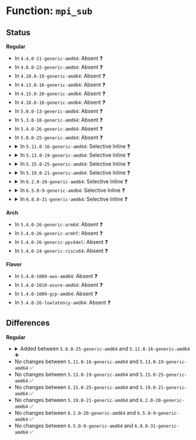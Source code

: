 # Function: <code>mpi_sub</code>

## Status
<b>Regular</b>
<ul>
<li>
In <code>4.4.0-21-generic-amd64</code>: Absent ❓
</li>
<li>
In <code>4.8.0-22-generic-amd64</code>: Absent ❓
</li>
<li>
In <code>4.10.0-19-generic-amd64</code>: Absent ❓
</li>
<li>
In <code>4.13.0-16-generic-amd64</code>: Absent ❓
</li>
<li>
In <code>4.15.0-20-generic-amd64</code>: Absent ❓
</li>
<li>
In <code>4.18.0-10-generic-amd64</code>: Absent ❓
</li>
<li>
In <code>5.0.0-13-generic-amd64</code>: Absent ❓
</li>
<li>
In <code>5.3.0-18-generic-amd64</code>: Absent ❓
</li>
<li>
In <code>5.4.0-26-generic-amd64</code>: Absent ❓
</li>
<li>
In <code>5.8.0-25-generic-amd64</code>: Absent ❓
</li>
<li>
<details>
<summary>In <code>5.11.0-16-generic-amd64</code>: Selective Inline ❓</summary>

```c
void mpi_sub(MPI w, MPI u, MPI v)
```

```json
{
  "name": "mpi_sub",
  "collision_type": "Unique Global",
  "inline_type": "Selective",
  "funcs": [
    {
      "addr": 18446744071585146667,
      "name": "mpi_sub",
      "external": true,
      "loc": "lib/mpi/mpi-add.c:134",
      "file": "lib/mpi/mpi-add.c",
      "inline": "not declared, inlined",
      "caller_inline": [
        "lib/mpi/mpi-add.c:mpi_subm"
      ],
      "caller_func": [
        "lib/mpi/ec.c:mpi_ec_curve_point",
        "lib/mpi/ec.c:mpi_ec_mul_point",
        "lib/mpi/ec.c:add_points_weierstrass",
        "lib/mpi/ec.c:add_points_weierstrass",
        "lib/mpi/ec.c:add_points_weierstrass",
        "lib/mpi/ec.c:add_points_weierstrass",
        "lib/mpi/ec.c:add_points_weierstrass",
        "lib/mpi/ec.c:dup_point_weierstrass",
        "lib/mpi/ec.c:dup_point_weierstrass",
        "lib/mpi/ec.c:dup_point_weierstrass",
        "lib/mpi/ec.c:dup_point_weierstrass",
        "lib/mpi/mpi-mod.c:mpi_mod_barrett",
        "lib/mpi/mpi-mod.c:mpi_mod_barrett"
      ]
    }
  ],
  "symbols": [
    {
      "addr": 18446744071585147168,
      "name": "mpi_sub",
      "section": ".text",
      "bind": "STB_GLOBAL",
      "size": 79
    }
  ]
}
```
</details>
</li>
<li>
<details>
<summary>In <code>5.13.0-19-generic-amd64</code>: Selective Inline ❓</summary>

```c
void mpi_sub(MPI w, MPI u, MPI v)
```

```json
{
  "name": "mpi_sub",
  "collision_type": "Unique Global",
  "inline_type": "Selective",
  "funcs": [
    {
      "addr": 18446744071585027259,
      "name": "mpi_sub",
      "external": true,
      "loc": "lib/mpi/mpi-add.c:134",
      "file": "lib/mpi/mpi-add.c",
      "inline": "not declared, inlined",
      "caller_inline": [
        "lib/mpi/mpi-add.c:mpi_subm"
      ],
      "caller_func": [
        "lib/mpi/ec.c:mpi_ec_curve_point",
        "lib/mpi/ec.c:mpi_ec_mul_point",
        "lib/mpi/ec.c:add_points_weierstrass",
        "lib/mpi/ec.c:add_points_weierstrass",
        "lib/mpi/ec.c:add_points_weierstrass",
        "lib/mpi/ec.c:add_points_weierstrass",
        "lib/mpi/ec.c:add_points_weierstrass",
        "lib/mpi/ec.c:dup_point_weierstrass",
        "lib/mpi/ec.c:dup_point_weierstrass",
        "lib/mpi/ec.c:dup_point_weierstrass",
        "lib/mpi/ec.c:dup_point_weierstrass",
        "lib/mpi/mpi-mod.c:mpi_mod_barrett",
        "lib/mpi/mpi-mod.c:mpi_mod_barrett"
      ]
    }
  ],
  "symbols": [
    {
      "addr": 18446744071585027760,
      "name": "mpi_sub",
      "section": ".text",
      "bind": "STB_GLOBAL",
      "size": 79
    }
  ]
}
```
</details>
</li>
<li>
<details>
<summary>In <code>5.15.0-25-generic-amd64</code>: Selective Inline ❓</summary>

```c
void mpi_sub(MPI w, MPI u, MPI v)
```

```json
{
  "name": "mpi_sub",
  "collision_type": "Unique Global",
  "inline_type": "Selective",
  "funcs": [
    {
      "addr": 18446744071585470187,
      "name": "mpi_sub",
      "external": true,
      "loc": "lib/mpi/mpi-add.c:134",
      "file": "lib/mpi/mpi-add.c",
      "inline": "not declared, inlined",
      "caller_inline": [
        "lib/mpi/mpi-add.c:mpi_subm"
      ],
      "caller_func": [
        "lib/mpi/ec.c:mpi_ec_curve_point",
        "lib/mpi/ec.c:mpi_ec_mul_point",
        "lib/mpi/ec.c:add_points_weierstrass",
        "lib/mpi/ec.c:add_points_weierstrass",
        "lib/mpi/ec.c:add_points_weierstrass",
        "lib/mpi/ec.c:add_points_weierstrass",
        "lib/mpi/ec.c:add_points_weierstrass",
        "lib/mpi/ec.c:dup_point_weierstrass",
        "lib/mpi/ec.c:dup_point_weierstrass",
        "lib/mpi/ec.c:dup_point_weierstrass",
        "lib/mpi/ec.c:dup_point_weierstrass",
        "lib/mpi/mpi-mod.c:mpi_mod_barrett",
        "lib/mpi/mpi-mod.c:mpi_mod_barrett"
      ]
    }
  ],
  "symbols": [
    {
      "addr": 18446744071585470688,
      "name": "mpi_sub",
      "section": ".text",
      "bind": "STB_GLOBAL",
      "size": 79
    }
  ]
}
```
</details>
</li>
<li>
<details>
<summary>In <code>5.19.0-21-generic-amd64</code>: Selective Inline ❓</summary>

```c
void mpi_sub(MPI w, MPI u, MPI v)
```

```json
{
  "name": "mpi_sub",
  "collision_type": "Unique Global",
  "inline_type": "Selective",
  "funcs": [
    {
      "addr": 18446744071586613179,
      "name": "mpi_sub",
      "external": true,
      "loc": "lib/mpi/mpi-add.c:134",
      "file": "lib/mpi/mpi-add.c",
      "inline": "not declared, inlined",
      "caller_inline": [
        "lib/mpi/mpi-add.c:mpi_subm"
      ],
      "caller_func": [
        "lib/mpi/ec.c:mpi_ec_curve_point",
        "lib/mpi/ec.c:mpi_ec_mul_point",
        "lib/mpi/ec.c:add_points_weierstrass",
        "lib/mpi/ec.c:add_points_weierstrass",
        "lib/mpi/ec.c:add_points_weierstrass",
        "lib/mpi/ec.c:add_points_weierstrass",
        "lib/mpi/ec.c:add_points_weierstrass",
        "lib/mpi/ec.c:dup_point_weierstrass",
        "lib/mpi/ec.c:dup_point_weierstrass",
        "lib/mpi/ec.c:dup_point_weierstrass",
        "lib/mpi/ec.c:dup_point_weierstrass",
        "lib/mpi/mpi-mod.c:mpi_mod_barrett",
        "lib/mpi/mpi-mod.c:mpi_mod_barrett"
      ]
    }
  ],
  "symbols": [
    {
      "addr": 18446744071586613680,
      "name": "mpi_sub",
      "section": ".text",
      "bind": "STB_GLOBAL",
      "size": 85
    }
  ]
}
```
</details>
</li>
<li>
<details>
<summary>In <code>6.2.0-20-generic-amd64</code>: Selective Inline ❓</summary>

```c
void mpi_sub(MPI w, MPI u, MPI v)
```

```json
{
  "name": "mpi_sub",
  "collision_type": "Unique Global",
  "inline_type": "Selective",
  "funcs": [
    {
      "addr": 18446744071587855419,
      "name": "mpi_sub",
      "external": true,
      "loc": "lib/mpi/mpi-add.c:134",
      "file": "lib/mpi/mpi-add.c",
      "inline": "not declared, inlined",
      "caller_inline": [
        "lib/mpi/mpi-add.c:mpi_subm"
      ],
      "caller_func": [
        "crypto/rsa.c:rsa_dec",
        "lib/mpi/ec.c:mpi_ec_curve_point",
        "lib/mpi/ec.c:mpi_ec_mul_point",
        "lib/mpi/ec.c:add_points_weierstrass",
        "lib/mpi/ec.c:add_points_weierstrass",
        "lib/mpi/ec.c:add_points_weierstrass",
        "lib/mpi/ec.c:add_points_weierstrass",
        "lib/mpi/ec.c:add_points_weierstrass",
        "lib/mpi/ec.c:dup_point_weierstrass",
        "lib/mpi/ec.c:dup_point_weierstrass",
        "lib/mpi/ec.c:dup_point_weierstrass",
        "lib/mpi/ec.c:dup_point_weierstrass",
        "lib/mpi/mpi-mod.c:mpi_mod_barrett",
        "lib/mpi/mpi-mod.c:mpi_mod_barrett"
      ]
    }
  ],
  "symbols": [
    {
      "addr": 18446744071587855200,
      "name": "mpi_sub",
      "section": ".text",
      "bind": "STB_GLOBAL",
      "size": 85
    }
  ]
}
```
</details>
</li>
<li>
<details>
<summary>In <code>6.5.0-9-generic-amd64</code>: Selective Inline ❓</summary>

```c
void mpi_sub(MPI w, MPI u, MPI v)
```

```json
{
  "name": "mpi_sub",
  "collision_type": "Unique Global",
  "inline_type": "Selective",
  "funcs": [
    {
      "addr": 18446744071588127067,
      "name": "mpi_sub",
      "external": true,
      "loc": "lib/mpi/mpi-add.c:134",
      "file": "lib/mpi/mpi-add.c",
      "inline": "not declared, inlined",
      "caller_inline": [
        "lib/mpi/mpi-add.c:mpi_subm"
      ],
      "caller_func": [
        "crypto/rsa.c:rsa_dec",
        "lib/mpi/ec.c:mpi_ec_curve_point",
        "lib/mpi/ec.c:mpi_ec_mul_point",
        "lib/mpi/ec.c:add_points_weierstrass",
        "lib/mpi/ec.c:add_points_weierstrass",
        "lib/mpi/ec.c:add_points_weierstrass",
        "lib/mpi/ec.c:add_points_weierstrass",
        "lib/mpi/ec.c:add_points_weierstrass",
        "lib/mpi/ec.c:dup_point_weierstrass",
        "lib/mpi/ec.c:dup_point_weierstrass",
        "lib/mpi/ec.c:dup_point_weierstrass",
        "lib/mpi/ec.c:dup_point_weierstrass",
        "lib/mpi/mpi-mod.c:mpi_mod_barrett",
        "lib/mpi/mpi-mod.c:mpi_mod_barrett"
      ]
    }
  ],
  "symbols": [
    {
      "addr": 18446744071588126848,
      "name": "mpi_sub",
      "section": ".text",
      "bind": "STB_GLOBAL",
      "size": 85
    }
  ]
}
```
</details>
</li>
<li>
<details>
<summary>In <code>6.8.0-31-generic-amd64</code>: Selective Inline ❓</summary>

```c
void mpi_sub(MPI w, MPI u, MPI v)
```

```json
{
  "name": "mpi_sub",
  "collision_type": "Unique Global",
  "inline_type": "Selective",
  "funcs": [
    {
      "addr": 18446744071587695803,
      "name": "mpi_sub",
      "external": true,
      "loc": "lib/crypto/mpi/mpi-add.c:134",
      "file": "lib/crypto/mpi/mpi-add.c",
      "inline": "not declared, inlined",
      "caller_inline": [
        "lib/crypto/mpi/mpi-add.c:mpi_subm"
      ],
      "caller_func": [
        "crypto/rsa.c:rsa_dec",
        "lib/crypto/mpi/ec.c:mpi_ec_curve_point",
        "lib/crypto/mpi/ec.c:mpi_ec_mul_point",
        "lib/crypto/mpi/ec.c:add_points_weierstrass",
        "lib/crypto/mpi/ec.c:add_points_weierstrass",
        "lib/crypto/mpi/ec.c:add_points_weierstrass",
        "lib/crypto/mpi/ec.c:add_points_weierstrass",
        "lib/crypto/mpi/ec.c:add_points_weierstrass",
        "lib/crypto/mpi/ec.c:dup_point_weierstrass",
        "lib/crypto/mpi/ec.c:dup_point_weierstrass",
        "lib/crypto/mpi/ec.c:dup_point_weierstrass",
        "lib/crypto/mpi/ec.c:dup_point_weierstrass",
        "lib/crypto/mpi/mpi-mod.c:mpi_mod_barrett",
        "lib/crypto/mpi/mpi-mod.c:mpi_mod_barrett"
      ]
    }
  ],
  "symbols": [
    {
      "addr": 18446744071587695584,
      "name": "mpi_sub",
      "section": ".text",
      "bind": "STB_GLOBAL",
      "size": 85
    }
  ]
}
```
</details>
</li>
</ul>
<b>Arch</b>
<ul>
<li>
In <code>5.4.0-26-generic-arm64</code>: Absent ❓
</li>
<li>
In <code>5.4.0-26-generic-armhf</code>: Absent ❓
</li>
<li>
In <code>5.4.0-26-generic-ppc64el</code>: Absent ❓
</li>
<li>
In <code>5.4.0-24-generic-riscv64</code>: Absent ❓
</li>
</ul>
<b>Flavor</b>
<ul>
<li>
In <code>5.4.0-1009-aws-amd64</code>: Absent ❓
</li>
<li>
In <code>5.4.0-1010-azure-amd64</code>: Absent ❓
</li>
<li>
In <code>5.4.0-1009-gcp-amd64</code>: Absent ❓
</li>
<li>
In <code>5.4.0-26-lowlatency-amd64</code>: Absent ❓
</li>
</ul>

## Differences
<b>Regular</b>
<ul>
<li>
<details>
<summary>Added between <code>5.8.0-25-generic-amd64</code> and <code>5.11.0-16-generic-amd64</code> ➕</summary>

```c
void mpi_sub(MPI w, MPI u, MPI v)
```
</details>
</li>
<li>
No changes between <code>5.11.0-16-generic-amd64</code> and <code>5.13.0-19-generic-amd64</code> ✅
</li>
<li>
No changes between <code>5.13.0-19-generic-amd64</code> and <code>5.15.0-25-generic-amd64</code> ✅
</li>
<li>
No changes between <code>5.15.0-25-generic-amd64</code> and <code>5.19.0-21-generic-amd64</code> ✅
</li>
<li>
No changes between <code>5.19.0-21-generic-amd64</code> and <code>6.2.0-20-generic-amd64</code> ✅
</li>
<li>
No changes between <code>6.2.0-20-generic-amd64</code> and <code>6.5.0-9-generic-amd64</code> ✅
</li>
<li>
No changes between <code>6.5.0-9-generic-amd64</code> and <code>6.8.0-31-generic-amd64</code> ✅
</li>
</ul>
